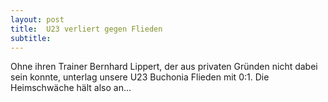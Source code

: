 ```yaml
---
layout: post
title:  U23 verliert gegen Flieden
subtitle:  
---
```


Ohne ihren Trainer Bernhard Lippert, der aus privaten Gründen nicht dabei sein konnte, unterlag unsere U23 Buchonia Flieden mit 0:1. Die Heimschwäche hält also an...


